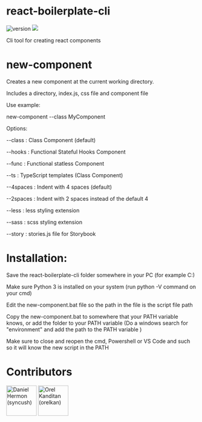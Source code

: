 # react-boilerplate-cli
![version](https://img.shields.io/badge/version-1.0.0-blue.svg?cacheSeconds=2592000)
<a href="https://github.com/syncush/react-boilerplate-cli/graphs/contributors" alt="Contributors">
   <img src="https://img.shields.io/github/contributors/syncush/react-boilerplate-cli.svg" /></a> 



Cli tool for creating react components

# new-component
Creates a new component at the current working directory.

Includes a directory, index.js, css file and component file

Use example:

new-component --class MyComponent

Options:

--class     : Class Component (default)

--hooks     : Functional Stateful Hooks Component

--func      : Functional statless Component

--ts        : TypeScript templates (Class Component)

--4spaces   : Indent with 4 spaces (default)

--2spaces   : Indent with 2 spaces instead of the default 4

--less      : less styling extension

--sass      : scss styling extension

--story     : stories.js file for Storybook

# Installation:

Save the react-boilerplate-cli folder somewhere in your PC (for example C:\)

Make sure Python 3 is installed on your system (run python -V command on your cmd)

Edit the new-component.bat file so the path in the file is the script file path

Copy the new-component.bat to somewhere that your PATH variable knows, or add the folder to your PATH variable (Do a windows search for "environment" and add the path to the PATH variable )

Make sure to close and reopen the cmd, Powershell or VS Code and such so it will know the new script in the PATH

# Contributors
<a href="https://github.com/syncush"><img src="https://avatars2.githubusercontent.com/u/19842756?s=400&u=d7d0874558c09efa95936e77cde059e6e59e066b&v=4" title="Daniel Hermon (syncush)" width="80" height="80"></a>
<a href="https://github.com/orelkan"><img src="https://avatars1.githubusercontent.com/u/28227658?s=400&v=4" style="margin-right: 2rem" title="Orel Kanditan (orelkan)" width="80" height="80"></a>

